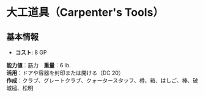 # 大工道具（Carpenter's Tools）

## 基本情報
- **コスト**: 8 GP

**能力値**：筋力　**重量**：6 lb.    
**活用**：ドアや容器を封印または開ける（DC 20）    
**作成**：クラブ、グレートクラブ、クォータースタッフ、樽、箱、はしご、棒、破城槌、松明  